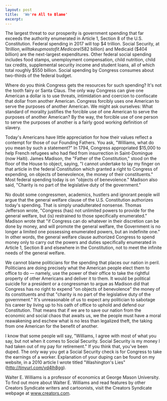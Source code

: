 ```yaml
---
layout: post
title:  'We're All to Blame'
excerpt:
---
```




The largest threat to our prosperity is government spending that far exceeds the authority enumerated in Article 1, Section 8 of the U.S. Constitution. Federal spending in 2017 will top $4 trillion. Social Security, at $1 trillion, will take up most of it. Medicare ($582 billion) and Medicaid ($404 billion) are the next-largest expenditures. Other federal social spending includes food stamps, unemployment compensation, child nutrition, child tax credits, supplemental security income and student loans, all of which total roughly $550 billion. Social spending by Congress consumes about two-thirds of the federal budget.

Where do you think Congress gets the resources for such spending? It's not the tooth fairy or Santa Claus. The only way Congress can give one American a dollar is to use threats, intimidation and coercion to confiscate that dollar from another American. Congress forcibly uses one American to serve the purposes of another American. We might ask ourselves: What standard of morality justifies the forcible use of one American to serve the purposes of another American? By the way, the forcible use of one person to serve the purposes of another is a fairly good working definition of slavery.

Today's Americans have little appreciation for how their values reflect a contempt for those of our Founding Fathers. You ask, "Williams, what do you mean by such a statement?" In 1794, Congress appropriated $15,000 to help French refugees who had fled from insurrection in Saint-Domingue (now Haiti). James Madison, the "Father of the Constitution," stood on the floor of the House to object, saying, "I cannot undertake to lay my finger on that article in the federal Constitution which granted a right to Congress of expending, on objects of benevolence, the money of their constituents." Most federal spending today is on "objects of benevolence." Madison also said, "Charity is no part of the legislative duty of the government."

No doubt some congressmen, academics, hustlers and ignorant people will argue that the general welfare clause of the U.S. Constitution authorizes today's spending. That is simply unadulterated nonsense. Thomas Jefferson wrote, "Congress (has) not unlimited powers to provide for the general welfare, but (is) restrained to those specifically enumerated." Madison wrote that "if Congress can do whatever in their discretion can be done by money, and will promote the general welfare, the Government is no longer a limited one possessing enumerated powers, but an indefinite one." In other words, the general welfare clause authorized Congress to spend money only to carry out the powers and duties specifically enumerated in Article 1, Section 8 and elsewhere in the Constitution, not to meet the infinite needs of the general welfare.

We cannot blame politicians for the spending that places our nation in peril. Politicians are doing precisely what the American people elect them to office to do — namely, use the power of their office to take the rightful property of other Americans and deliver it to them. It would be political suicide for a president or a congressman to argue as Madison did that Congress has no right to expend "on objects of benevolence" the money of its constituents and that "charity is no part of the legislative duty of the government." It's unreasonable of us to expect any politician to sabotage his career by living up to his oath of office to uphold and defend our Constitution. That means that if we are to save our nation from the economic and social chaos that awaits us, we the people must have a moral reawakening and eschew what is no less than legalized theft, the taking from one American for the benefit of another.



I know that some people will say, "Williams, I agree with most of what you say, but not when it comes to Social Security. Social Security is my money I had taken out of my pay for retirement." If you think that, you've been duped. The only way you get a Social Security check is for Congress to take the earnings of a worker. Explanation of your duping can be found on my website, in a 2010 article I wrote titled "Washington's Lies" (http://tinyurl.com/yd4lh8gg).

Walter E. Williams is a professor of economics at George Mason University. To find out more about Walter E. Williams and read features by other Creators Syndicate writers and cartoonists, visit the Creators Syndicate webpage at www.creators.com.
